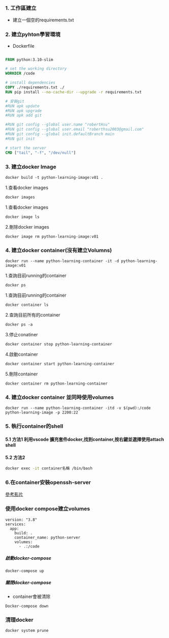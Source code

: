 ### 1. 工作區建立
- 建立一個空的requirements.txt

### 2. 建立pyhton學習環境

- Dockerfile
  
```Dockerfile

FROM python:3.10-slim

# set the working directory
WORKDIR /code

# install dependencies
COPY ./requirements.txt ./
RUN pip install --no-cache-dir --upgrade -r requirements.txt

# 安裝git
#RUN apk update
#RUN apk upgrade
#RUN apk add git

#RUN git config --global user.name "robertHsu"
#RUN git config --global user.email "roberthsu2003@gmail.com"
#RUN git config --global init.defaultBranch main
#RUN git init

# start the server
CMD ["tail", "-f", "/dev/null"]

```

###  3. 建立docker Image

    docker build -t python-learning-image:v01 .

1.查看docker images
	
	docker images

1.查看docker images

	docker image ls
	
2.刪除docker images

	docker image rm python-learning-image:v01
	
### 4. 建立docker container(沒有建立Volumns)

	docker run --name python-learning-container -it -d python-learning-image:v01 
	
1.查詢目前running的container

	docker ps
	
1.查詢目前running的container

	docker container ls
	
2.查詢目前所有的container

	docker ps -a
	
3.停止conatiner

	docker container stop python-learning-container
	
4.啟動container

	docker container start python-learning-container
	
5.刪除container

	docker container rm python-learning-container
	
### 4. 建立docker container 並同時使用volumes

	docker run --name python-learning-container -itd -v $(pwd):/code python-learning-image -p 2200:22
	
### 5. 執行container的shell
#### 5.1 方法1 利用vscode 擴充套件docker,找到container,按右鍵並選擇使用attach shell
#### 5.2 方法2 

```bash
docker exec -it container名稱 /bin/bash
```

### 6.在container安裝openssh-server
[參考影片](https://youtu.be/GicWz2OF0sk?si=siBDADg6V9xPxeLv)

### 使用docker compose建立volumes

```
version: "3.8"
services:
  app:
    build: .
    container_name: python-server
    volumes:
      - .:/code
```

##### 啟動docker-compose

```
docker-compose up
```
	

##### 關閉docker-compose
- container會被清除

```
Docker-compose down
```

### 清理docker

	docker system prune
